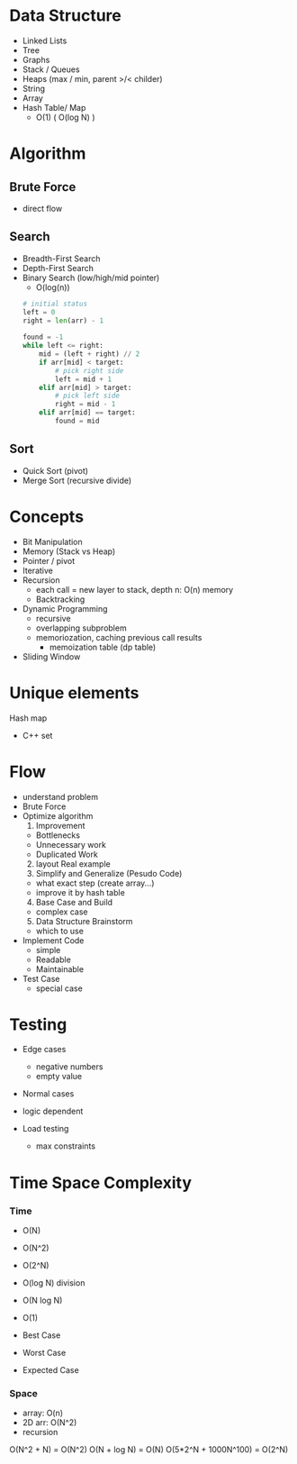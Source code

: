 # Data Structure
- Linked Lists
- Tree
- Graphs
- Stack / Queues
- Heaps (max / min, parent >/< childer)
- String
- Array
- Hash Table/ Map
  - O(1) ( O(log N) )

# Algorithm 

## Brute Force
- direct flow

## Search
- Breadth-First Search
- Depth-First Search
- Binary Search (low/high/mid pointer)
  - O(log(n))
  ```python 
  # initial status
  left = 0
  right = len(arr) - 1
        
  found = -1
  while left <= right:
      mid = (left + right) // 2
      if arr[mid] < target:
          # pick right side
          left = mid + 1
      elif arr[mid] > target:
          # pick left side
          right = mid - 1
      elif arr[mid] == target:
          found = mid
  ```

## Sort
- Quick Sort (pivot)
- Merge Sort (recursive divide)

# Concepts 
- Bit Manipulation
- Memory (Stack vs Heap)
- Pointer / pivot
- Iterative
- Recursion
  - each call = new layer to stack, depth n: O(n) memory
  - Backtracking
- Dynamic Programming
  - recursive 
  - overlapping subproblem
  - memoriozation, caching previous call results
	- memoization table (dp table)
- Sliding Window

# Unique elements
Hash map
  - C++ set

# Flow
- understand problem
- Brute Force
- Optimize algorithm 
  1. Improvement
  - Bottlenecks
  - Unnecessary work
  - Duplicated Work
  2. layout Real example
  3. Simplify and Generalize (Pesudo Code)
    - what exact step (create array...)
    - improve it by hash table
  4. Base Case and Build
    - complex case 
  5. Data Structure Brainstorm
    - which to use
- Implement Code
  - simple
  - Readable
  - Maintainable
- Test Case
  - special case

# Testing
- Edge cases
  - negative numbers
  - empty value

- Normal cases

- logic dependent

- Load testing
  - max constraints

# Time Space Complexity

### Time
- O(N)
- O(N^2)
- O(2^N)
- O(log N) division
- O(N log N)
- O(1)

- Best Case
- Worst Case
- Expected Case

### Space
- array: O(n)
- 2D arr: O(N^2)
- recursion

O(N^2 + N) = O(N^2)
O(N + log N) = O(N)
O(5*2^N + 1000N^100) = O(2^N)
